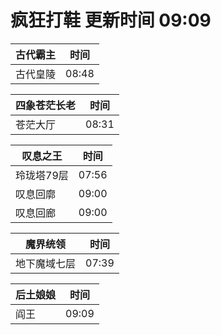 # 疯狂打鞋 更新时间 09:09

| 古代霸主   | 时间    |
|--------|-------|
| 古代皇陵 | 08:48 |

| 四象苍茫长老   | 时间    |
|--------|-------|
| 苍茫大厅 | 08:31 |

| 叹息之王   | 时间    |
|--------|-------|
| 玲珑塔79层 | 07:56 |
| 叹息回廓 | 09:00 |
| 叹息回廊 | 09:00 |

| 魔界统领   | 时间    |
|--------|-------|
| 地下魔域七层 | 07:39 |

| 后土娘娘   | 时间    |
|--------|-------|
| 阎王 | 09:09 |
